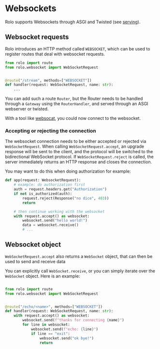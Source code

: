 Websockets
==========

Rolo supports Websockets through ASGI and Twisted (see [serving](serving.md)).

## Websocket requests

Rolo introduces an HTTP method called `WEBSOCKET`, which can be used to register routes that deal with websocket
requests.

```python
from rolo import route
from rolo.websocket import WebSocketRequest


@route("/stream", methods=["WEBSOCKET"])
def handler(request: WebSocketRequest, name: str):
    ...
```

You can add such a route `Router`, but the Router needs to be handled through a `Gateway` using the `RouterHandler`, and
served through an ASGI webserver or twisted.

With a tool like [websocat](https://github.com/vi/websocat), you could now connect to the websocket.

### Accepting or rejecting the connection

The websocket connection needs to be either accepted or rejected via `WebSocketRequest`.
When calling ``WebSocketRequest.accept``, an upgrade response will be sent to the client, and the protocol will be
switched to the bidirectional WebSocket protocol.
If ``WebSocketRequest.reject`` is called, the server immediately returns an HTTP response and closes the connection.

You may want to do this when doing authorization for example:

```python
def app(request: WebsocketRequest):
    # example: do authorization first
    auth = request.headers.get("Authorization")
    if not is_authorized(auth):
        request.reject(Response("no dice", 403))
        return

    # then continue working with the websocket
    with request.accept() as websocket:
        websocket.send("hello world!")
        data = websocket.receive()
        # ...
```

## Websocket object

`WebSocketRequest.accept` also returns a `WebSocket` object, that can then be used to send and receive data

You can explicitly call `WebSocket.receive`, or you can simply iterate over the `WebSocket` object.
Here is an example:

```python

from rolo import route
from rolo.websocket import WebSocketRequest


@route("/echo/<name>", methods=["WEBSOCKET"])
def handler(request: WebSocketRequest, name: str):
    with request.accept() as websocket:
        websocket.send(f"thanks for connecting {name}")
        for line in websocket:
            websocket.send(f"echo: {line}")
            if line == "exit":
                websocket.send("ok bye!")
                return
```
